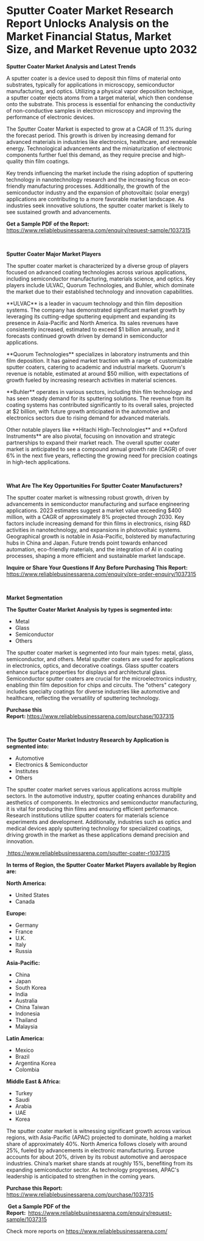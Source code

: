 <p><h1>Sputter Coater Market Research Report Unlocks Analysis on the Market Financial Status, Market Size, and Market Revenue upto 2032</h1></p><p><strong>Sputter Coater Market Analysis and Latest Trends</strong></p>
<p><p>A sputter coater is a device used to deposit thin films of material onto substrates, typically for applications in microscopy, semiconductor manufacturing, and optics. Utilizing a physical vapor deposition technique, a sputter coater ejects atoms from a target material, which then condense onto the substrate. This process is essential for enhancing the conductivity of non-conductive samples in electron microscopy and improving the performance of electronic devices.</p><p>The Sputter Coater Market is expected to grow at a CAGR of 11.3% during the forecast period. This growth is driven by increasing demand for advanced materials in industries like electronics, healthcare, and renewable energy. Technological advancements and the miniaturization of electronic components further fuel this demand, as they require precise and high-quality thin film coatings. </p><p>Key trends influencing the market include the rising adoption of sputtering technology in nanotechnology research and the increasing focus on eco-friendly manufacturing processes. Additionally, the growth of the semiconductor industry and the expansion of photovoltaic (solar energy) applications are contributing to a more favorable market landscape. As industries seek innovative solutions, the sputter coater market is likely to see sustained growth and advancements.</p></p>
<p><strong>Get a Sample PDF of the Report:&nbsp;</strong> <a href="https://www.reliablebusinessarena.com/enquiry/request-sample/1037315?utm_campaign=3346&utm_medium=2&utm_source=Github&utm_content=ia&utm_term=09042025&utm_id=sputter-coater">https://www.reliablebusinessarena.com/enquiry/request-sample/1037315</a></p>
<p>&nbsp;</p>
<p><strong>Sputter Coater Major Market Players</strong></p>
<p><p>The sputter coater market is characterized by a diverse group of players focused on advanced coating technologies across various applications, including semiconductor manufacturing, materials science, and optics. Key players include ULVAC, Quorum Technologies, and Buhler, which dominate the market due to their established technology and innovation capabilities.</p><p>**ULVAC** is a leader in vacuum technology and thin film deposition systems. The company has demonstrated significant market growth by leveraging its cutting-edge sputtering equipment and expanding its presence in Asia-Pacific and North America. Its sales revenues have consistently increased, estimated to exceed $1 billion annually, and it forecasts continued growth driven by demand in semiconductor applications.</p><p>**Quorum Technologies** specializes in laboratory instruments and thin film deposition. It has gained market traction with a range of customizable sputter coaters, catering to academic and industrial markets. Quorum's revenue is notable, estimated at around $50 million, with expectations of growth fueled by increasing research activities in material sciences.</p><p>**Buhler** operates in various sectors, including thin film technology and has seen steady demand for its sputtering solutions. The revenue from its coating systems has contributed significantly to its overall sales, projected at $2 billion, with future growth anticipated in the automotive and electronics sectors due to rising demand for advanced materials.</p><p>Other notable players like **Hitachi High-Technologies** and **Oxford Instruments** are also pivotal, focusing on innovation and strategic partnerships to expand their market reach. The overall sputter coater market is anticipated to see a compound annual growth rate (CAGR) of over 6% in the next five years, reflecting the growing need for precision coatings in high-tech applications.</p></p>
<p>&nbsp;</p>
<p><strong>What Are The Key Opportunities For Sputter Coater Manufacturers?</strong></p>
<p><p>The sputter coater market is witnessing robust growth, driven by advancements in semiconductor manufacturing and surface engineering applications. 2023 estimates suggest a market value exceeding $400 million, with a CAGR of approximately 8% projected through 2030. Key factors include increasing demand for thin films in electronics, rising R&D activities in nanotechnology, and expansions in photovoltaic systems. Geographical growth is notable in Asia-Pacific, bolstered by manufacturing hubs in China and Japan. Future trends point towards enhanced automation, eco-friendly materials, and the integration of AI in coating processes, shaping a more efficient and sustainable market landscape.</p></p>
<p><strong>Inquire or Share Your Questions If Any Before Purchasing This Report:</strong> <a href="https://www.reliablebusinessarena.com/enquiry/pre-order-enquiry/1037315?utm_campaign=3346&utm_medium=2&utm_source=Github&utm_content=ia&utm_term=09042025&utm_id=sputter-coater">https://www.reliablebusinessarena.com/enquiry/pre-order-enquiry/1037315</a></p>
<p>&nbsp;</p>
<p><strong>Market Segmentation</strong></p>
<p><strong>The Sputter Coater Market Analysis by types is segmented into:</strong></p>
<p><ul><li>Metal</li><li>Glass</li><li>Semiconductor</li><li>Others</li></ul></p>
<p><p>The sputter coater market is segmented into four main types: metal, glass, semiconductor, and others. Metal sputter coaters are used for applications in electronics, optics, and decorative coatings. Glass sputter coaters enhance surface properties for displays and architectural glass. Semiconductor sputter coaters are crucial for the microelectronics industry, enabling thin film deposition for chips and circuits. The "others" category includes specialty coatings for diverse industries like automotive and healthcare, reflecting the versatility of sputtering technology.</p></p>
<p><strong>Purchase this Report:&nbsp;</strong><a href="https://www.reliablebusinessarena.com/purchase/1037315?utm_campaign=3346&utm_medium=2&utm_source=Github&utm_content=ia&utm_term=09042025&utm_id=sputter-coater">https://www.reliablebusinessarena.com/purchase/1037315</a></p>
<p>&nbsp;</p>
<p><strong>The Sputter Coater Market Industry Research by Application is segmented into:</strong></p>
<p><ul><li>Automotive</li><li>Electronics & Semiconductor</li><li>Institutes</li><li>Others</li></ul></p>
<p><p>The sputter coater market serves various applications across multiple sectors. In the automotive industry, sputter coating enhances durability and aesthetics of components. In electronics and semiconductor manufacturing, it is vital for producing thin films and ensuring efficient performance. Research institutions utilize sputter coaters for materials science experiments and development. Additionally, industries such as optics and medical devices apply sputtering technology for specialized coatings, driving growth in the market as these applications demand precision and innovation.</p></p>
<p><a href="https://www.reliablebusinessarena.com/sputter-coater-r1037315?utm_campaign=3346&utm_medium=2&utm_source=Github&utm_content=ia&utm_term=09042025&utm_id=sputter-coater">&nbsp;https://www.reliablebusinessarena.com/sputter-coater-r1037315</a></p>
<p><strong>In terms of Region, the Sputter Coater Market Players available by Region are:</strong></p>
<p>
    <p> <strong> North America: </strong>
        <ul>
            <li>United States</li>
            <li>Canada</li>
        </ul>
        </p> 
    <p> <strong> Europe: </strong>
        <ul>
            <li>Germany</li>
            <li>France</li>
            <li>U.K.</li>
            <li>Italy</li>
            <li>Russia</li>
        </ul>
        </p> 
    <p> <strong> Asia-Pacific: </strong>
        <ul>
            <li>China</li>
            <li>Japan</li>
            <li>South Korea</li>
            <li>India</li>
            <li>Australia</li>
            <li>China Taiwan</li>
            <li>Indonesia</li>
            <li>Thailand</li>
            <li>Malaysia</li>
        </ul>
        </p> 
    <p> <strong> Latin America: </strong>
        <ul>
            <li>Mexico</li>
            <li>Brazil</li>
            <li>Argentina Korea</li>
            <li>Colombia</li>
        </ul>
        </p> 
    <p> <strong> Middle East & Africa: </strong>
        <ul>
            <li>Turkey</li>
            <li>Saudi</li>
            <li>Arabia</li>
            <li>UAE</li>
            <li>Korea</li>
        </ul>
    </p>
    </p>
<p><p>The sputter coater market is witnessing significant growth across various regions, with Asia-Pacific (APAC) projected to dominate, holding a market share of approximately 40%. North America follows closely with around 25%, fueled by advancements in electronic manufacturing. Europe accounts for about 20%, driven by its robust automotive and aerospace industries. China’s market share stands at roughly 15%, benefiting from its expanding semiconductor sector. As technology progresses, APAC's leadership is anticipated to strengthen in the coming years.</p></p>
<p><strong>Purchase this Report: </strong><a href="https://www.reliablebusinessarena.com/purchase/1037315?utm_campaign=3346&utm_medium=2&utm_source=Github&utm_content=ia&utm_term=09042025&utm_id=sputter-coater">https://www.reliablebusinessarena.com/purchase/1037315</a></p>
<p>&nbsp;<strong>Get a Sample PDF of the Report:&nbsp;&nbsp;</strong><a href="https://www.reliablebusinessarena.com/enquiry/request-sample/1037315?utm_campaign=3346&utm_medium=2&utm_source=Github&utm_content=ia&utm_term=09042025&utm_id=sputter-coater">https://www.reliablebusinessarena.com/enquiry/request-sample/1037315</a></p>
<p><strong></strong></p>
<p>Check more reports on <a href="https://www.reliablebusinessarena.com/?utm_campaign=3346&utm_medium=2&utm_source=Github&utm_content=ia&utm_term=09042025&utm_id=sputter-coater">https://www.reliablebusinessarena.com/</a></p>